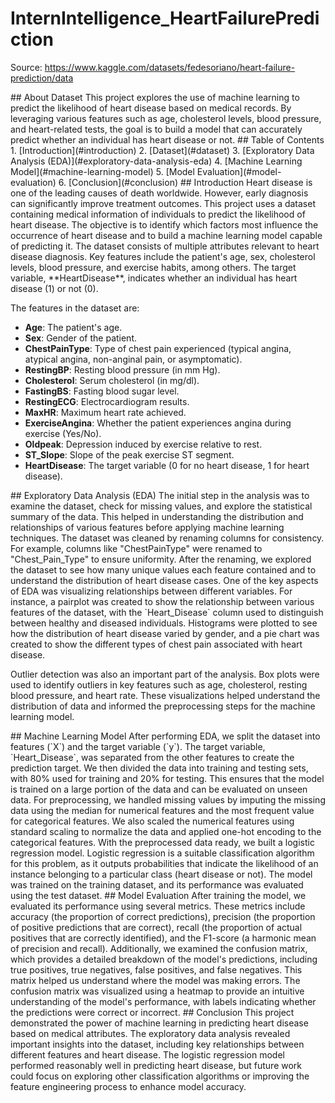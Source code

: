 # InternIntelligence_HeartFailurePrediction
Source: https://www.kaggle.com/datasets/fedesoriano/heart-failure-prediction/data
</hr>
## About Dataset
This project explores the use of machine learning to predict the likelihood of heart disease based on medical records. By leveraging various features such as age, cholesterol levels, blood pressure, and heart-related tests, the goal is to build a model that can accurately predict whether an individual has heart disease or not.
</hr>
## Table of Contents
1. [Introduction](#introduction)
2. [Dataset](#dataset)
3. [Exploratory Data Analysis (EDA)](#exploratory-data-analysis-eda)
4. [Machine Learning Model](#machine-learning-model)
5. [Model Evaluation](#model-evaluation)
6. [Conclusion](#conclusion)
</hr>
## Introduction
Heart disease is one of the leading causes of death worldwide. However, early diagnosis can significantly improve treatment outcomes. This project uses a dataset containing medical information of individuals to predict the likelihood of heart disease. The objective is to identify which factors most influence the occurrence of heart disease and to build a machine learning model capable of predicting it. The dataset consists of multiple attributes relevant to heart disease diagnosis. Key features include the patient's age, sex, cholesterol levels, blood pressure, and exercise habits, among others. The target variable, **HeartDisease**, indicates whether an individual has heart disease (1) or not (0).

The features in the dataset are:

- **Age**: The patient's age.
- **Sex**: Gender of the patient.
- **ChestPainType**: Type of chest pain experienced (typical angina, atypical angina, non-anginal pain, or asymptomatic).
- **RestingBP**: Resting blood pressure (in mm Hg).
- **Cholesterol**: Serum cholesterol (in mg/dl).
- **FastingBS**: Fasting blood sugar level.
- **RestingECG**: Electrocardiogram results.
- **MaxHR**: Maximum heart rate achieved.
- **ExerciseAngina**: Whether the patient experiences angina during exercise (Yes/No).
- **Oldpeak**: Depression induced by exercise relative to rest.
- **ST_Slope**: Slope of the peak exercise ST segment.
- **HeartDisease**: The target variable (0 for no heart disease, 1 for heart disease).
</hr>
## Exploratory Data Analysis (EDA)
The initial step in the analysis was to examine the dataset, check for missing values, and explore the statistical summary of the data. This helped in understanding the distribution and relationships of various features before applying machine learning techniques. The dataset was cleaned by renaming columns for consistency. For example, columns like "ChestPainType" were renamed to "Chest_Pain_Type" to ensure uniformity. After the renaming, we explored the dataset to see how many unique values each feature contained and to understand the distribution of heart disease cases. One of the key aspects of EDA was visualizing relationships between different variables. For instance, a pairplot was created to show the relationship between various features of the dataset, with the `Heart_Disease` column used to distinguish between healthy and diseased individuals. Histograms were plotted to see how the distribution of heart disease varied by gender, and a pie chart was created to show the different types of chest pain associated with heart disease.

Outlier detection was also an important part of the analysis. Box plots were used to identify outliers in key features such as age, cholesterol, resting blood pressure, and heart rate. These visualizations helped understand the distribution of data and informed the preprocessing steps for the machine learning model.
</hr>
## Machine Learning Model
After performing EDA, we split the dataset into features (`X`) and the target variable (`y`). The target variable, `Heart_Disease`, was separated from the other features to create the prediction target. We then divided the data into training and testing sets, with 80% used for training and 20% for testing. This ensures that the model is trained on a large portion of the data and can be evaluated on unseen data. For preprocessing, we handled missing values by imputing the missing data using the median for numerical features and the most frequent value for categorical features. We also scaled the numerical features using standard scaling to normalize the data and applied one-hot encoding to the categorical features. With the preprocessed data ready, we built a logistic regression model. Logistic regression is a suitable classification algorithm for this problem, as it outputs probabilities that indicate the likelihood of an instance belonging to a particular class (heart disease or not). The model was trained on the training dataset, and its performance was evaluated using the test dataset.
</hr>
## Model Evaluation
After training the model, we evaluated its performance using several metrics. These metrics include accuracy (the proportion of correct predictions), precision (the proportion of positive predictions that are correct), recall (the proportion of actual positives that are correctly identified), and the F1-score (a harmonic mean of precision and recall).
Additionally, we examined the confusion matrix, which provides a detailed breakdown of the model's predictions, including true positives, true negatives, false positives, and false negatives. This matrix helped us understand where the model was making errors. The confusion matrix was visualized using a heatmap to provide an intuitive understanding of the model's performance, with labels indicating whether the predictions were correct or incorrect.
</hr>
## Conclusion
This project demonstrated the power of machine learning in predicting heart disease based on medical attributes. The exploratory data analysis revealed important insights into the dataset, including key relationships between different features and heart disease. The logistic regression model performed reasonably well in predicting heart disease, but future work could focus on exploring other classification algorithms or improving the feature engineering process to enhance model accuracy.
